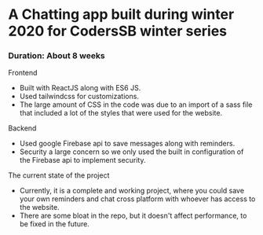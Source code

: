 # A Chatting app built during winter 2020 for CodersSB winter series
### Duration: About 8 weeks
Frontend
- Built with ReactJS along with ES6 JS.
- Used tailwindcss for customizations.
- The large amount of CSS in the code was due to an import of a sass file that included a lot of the styles that were used for the website.

Backend
- Used google Firebase api to save messages along with reminders.
- Security a large concern so we only used the built in configuration of the Firebase api to implement security.

The current state of the project
- Currently, it is a complete and working project, where you could save your own reminders and chat cross platform with whoever has access to the website.
- There are some bloat in the repo, but it doesn't affect performance, to be fixed in the future.
